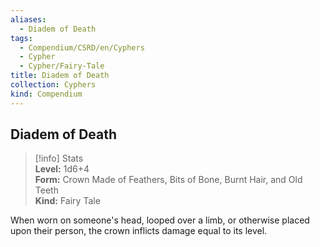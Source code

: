 ```yaml
---
aliases:
  - Diadem of Death
tags:
  - Compendium/CSRD/en/Cyphers
  - Cypher
  - Cypher/Fairy-Tale
title: Diadem of Death
collection: Cyphers
kind: Compendium
---
```

## Diadem of Death  
>[!info] Stats  
> **Level:** 1d6+4  
> **Form:** Crown Made of Feathers, Bits of Bone, Burnt Hair, and Old Teeth  
> **Kind:** Fairy Tale
  
When worn on someone's head, looped over a limb, or otherwise placed upon their person, the crown inflicts damage equal to its level.